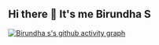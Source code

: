 ## Hi there 👋 It's me Birundha S







[![Birundha s's github activity graph](https://github-readme-activity-graph.vercel.app/graph?username=birundha94&bg_color=252324&color=9e4c98&line=9e4c98&point=fb045a&area=true&hide_border=true)](https://github.com/ashutosh00710/github-readme-activity-graph)
